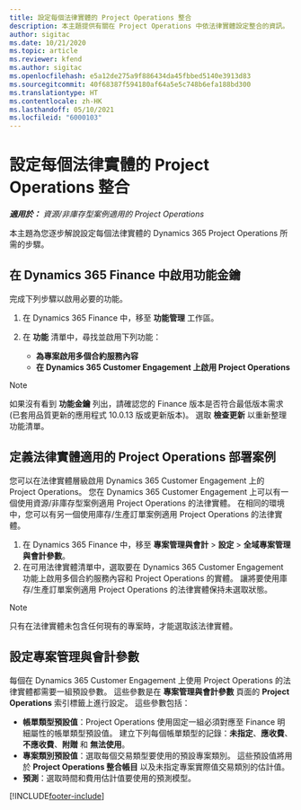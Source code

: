 ```yaml
---
title: 設定每個法律實體的 Project Operations 整合
description: 本主題提供有關在 Project Operations 中依法律實體設定整合的資訊。
author: sigitac
ms.date: 10/21/2020
ms.topic: article
ms.reviewer: kfend
ms.author: sigitac
ms.openlocfilehash: e5a12de275a9f886434da45fbbed5140e3913d83
ms.sourcegitcommit: 40f68387f594180af64a5e5c748b6efa188bd300
ms.translationtype: HT
ms.contentlocale: zh-HK
ms.lasthandoff: 05/10/2021
ms.locfileid: "6000103"
---
```

# <a name="configure-project-operations-integration-per-legal-entity"></a>設定每個法律實體的 Project Operations 整合 

_**適用於：** 資源/非庫存型案例適用的 Project Operations_

本主題為您逐步解說設定每個法律實體的 Dynamics 365 Project Operations 所需的步驟。

## <a name="enable-feature-keys-in-dynamics-365-finance"></a>在 Dynamics 365 Finance 中啟用功能金鑰

完成下列步驟以啟用必要的功能。

1. 在 Dynamics 365 Finance 中，移至 **功能管理** 工作區。
2. 在 **功能** 清單中，尋找並啟用下列功能：
  
    - **為專案啟用多個合約服務內容**
    - **在 Dynamics 365 Customer Engagement 上啟用 Project Operations**

> [!NOTE]
> 如果沒有看到 **功能金鑰** 列出，請確認您的 Finance 版本是否符合最低版本需求 (已套用品質更新的應用程式 10.0.13 版或更新版本)。 選取 **檢查更新** 以重新整理功能清單。

## <a name="define-the-project-operations-deployment-scenario-for-a-legal-entity"></a>定義法律實體適用的 Project Operations 部署案例

您可以在法律實體層級啟用 Dynamics 365 Customer Engagement 上的 Project Operations。 您在 Dynamics 365 Customer Engagement 上可以有一個使用資源/非庫存型案例適用 Project Operations 的法律實體。 在相同的環境中，您可以有另一個使用庫存/生產訂單案例適用 Project Operations 的法律實體。

1. 在 Dynamics 365 Finance 中，移至 **專案管理與會計** > **設定** > **全域專案管理與會計參數**。
2. 在可用法律實體清單中，選取要在 Dynamics 365 Customer Engagement 功能上啟用多個合約服務內容和 Project Operations 的實體。 讓將要使用庫存/生產訂單案例適用 Project Operations 的法律實體保持未選取狀態。

> [!NOTE]
> 只有在法律實體未包含任何現有的專案時，才能選取該法律實體。

## <a name="configure-project-management-and-accounting-parameters"></a>設定專案管理與會計參數

每個在 Dynamics 365 Customer Engagement 上使用 Project Operations 的法律實體都需要一組預設參數。 這些參數是在 **專案管理與會計參數** 頁面的 **Project Operations** 索引標籤上進行設定。 這些參數包括：

  - **帳單類型預設值**：Project Operations 使用固定一組必須對應至 Finance 明細屬性的帳單類型預設值。 建立下列每個帳單類型的記錄：**未指定**、**應收費**、**不應收費**、**附贈** 和 **無法使用**。
  - **專案類別預設值**：選取每個交易類型要使用的預設專案類別。 這些預設值將用於 **Project Operations 整合帳目** 以及未指定專案實際值交易類別的估計值。
  - **預測**：選取時間和費用估計值要使用的預測模型。


[!INCLUDE[footer-include](../includes/footer-banner.md)]